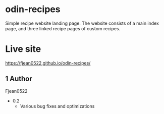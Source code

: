 # odin-recipes

Simple recipe website landing page. The website consists of a main index page,
and three linked recipe pages of custom recipes.

# Live site
https://fjean0522.github.io/odin-recipes/

## 1 Author
Fjean0522

* 0.2
    * Various bug fixes and optimizations
